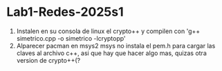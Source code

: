 # Lab1-Redes-2025s1
1. Instalen en su consola de linux el crypto++ y compilen con 'g++ simetrico.cpp -o simetrico -lcryptopp'
2. Alparecer pacman en msys2 msys no instala el pem.h para cargar las claves al archivo c++, asi que hay que hacer algo mas, quizas otra version de crypto++(?
